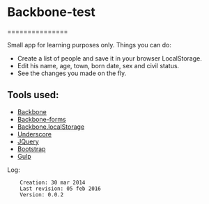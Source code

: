 # Backbone-test
===============

Small app for learning purposes only. Things you can do:
* Create a list of people and save it in your browser LocalStorage.
* Edit his name, age, town, born date, sex and civil status.
* See the changes you made on the fly.

Tools used:
--------------
* [Backbone](http://backbonejs.org/)
* [Backbone-forms](https://github.com/powmedia/backbone-forms)
* [Backbone.localStorage](http://backbonejs.org/docs/backbone.localStorage.html)
* [Underscore](http://underscorejs.org/)
* [JQuery](https://jquery.com/)
* [Bootstrap](http://getbootstrap.com/)
* [Gulp](http://gulpjs.com/)

Log:

        Creation: 30 mar 2014
        Last revision: 05 feb 2016
        Version: 0.0.2